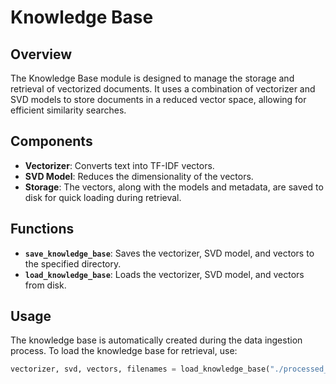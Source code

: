 # Knowledge Base

## Overview

The Knowledge Base module is designed to manage the storage and retrieval of vectorized documents. It uses a combination of vectorizer and SVD models to store documents in a reduced vector space, allowing for efficient similarity searches.

## Components

- **Vectorizer**: Converts text into TF-IDF vectors.
- **SVD Model**: Reduces the dimensionality of the vectors.
- **Storage**: The vectors, along with the models and metadata, are saved to disk for quick loading during retrieval.

## Functions

- **`save_knowledge_base`**: Saves the vectorizer, SVD model, and vectors to the specified directory.
- **`load_knowledge_base`**: Loads the vectorizer, SVD model, and vectors from disk.

## Usage

The knowledge base is automatically created during the data ingestion process. To load the knowledge base for retrieval, use:

```python
vectorizer, svd, vectors, filenames = load_knowledge_base("./processed_data")
```
